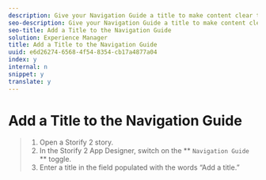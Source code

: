 ```yaml
---
description: Give your Navigation Guide a title to make content clear to your site visitors.
seo-description: Give your Navigation Guide a title to make content clear to your site visitors.
seo-title: Add a Title to the Navigation Guide
solution: Experience Manager
title: Add a Title to the Navigation Guide
uuid: e6d26274-6568-4f54-8354-cb17a4877a04
index: y
internal: n
snippet: y
translate: y
---
```


# Add a Title to the Navigation Guide


>1. Open a Storify 2 story.
>1. In the Storify 2 App Designer, switch on the ** `Navigation Guide` ** toggle.
>1. Enter a title in the field populated with the words “Add a title.”
